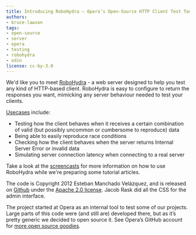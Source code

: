 ```yaml
---
title: Introducing RoboHydra — Opera’s Open-Source HTTP Client Test Tool
authors:
- bruce-lawson
tags:
- open-source
- server
- opera
- testing
- robohydra
- odin
license: cc-by-3.0
---
```


<p>We&#39;d like you to meet <a href="http://robohydra.org/" target="_blank">RoboHydra</a> - a web server designed to help you test any kind of HTTP-based client. RoboHydra is easy to configure to return the responses you want, mimicking any server behaviour needed to test your clients.</p>
<p><a href="http://robohydra.org/usecases/" target="_blank">Usecases</a> include:</p>
<ul>
<li>Testing how the client behaves when it receives a certain combination of valid (but possibly uncommon or cumbersome to reproduce) data</li>
<li>Being able to easily reproduce race conditions</li>
<li>Checking how the client behaves when the server returns Internal Server Error or invalid data</li>
<li>Simulating server connection latency when connecting to a real server</li>
</ul>
<p>Take a look at the <a href="http://robohydra.org/" target="_blank">screencasts</a> for more information on how to use RoboHydra while we&#39;re preparing some tutorial articles.</p>
<p>The code is Copyright 2012 Esteban Manchado Velázquez, and is released on <a href="https://github.com/operasoftware/robohydra" target="_blank">Github</a> under the <a href="http://www.apache.org/licenses/LICENSE-2.0.txt">Apache 2.0 license</a>. Jacob Rask did all the CSS for the admin interface.</p>
<p>The project started at Opera as an internal tool to test some of our projects. Large parts of this code were (and still are) developed there, but as it’s pretty generic we decided to open source it. See Opera’s GitHub account for <a href="https://github.com/operasoftware">more open source goodies</a>.</p>


